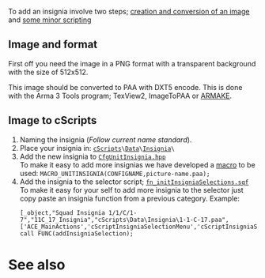 To add an insignia involve two steps; [creation and conversion of an image](#Image-and-format) and [some minor scripting](#Image-to-cScripts)

## Image and format
First off you need the image in a PNG format with a transparent background with the size of 512x512.

This image should be converted to PAA  with DXT5 encode. This is done with the Arma 3 Tools program; TexView2, ImageToPAA or [ARMAKE](https://github.com/KoffeinFlummi/armake). 

## Image to cScripts
1. Naming the insignia (_Follow current name standard_).
1. Place your insignia in:
   [`cScripts`](https://github.com/7Cav/cScripts/tree/master/cScripts)`\`[`Data`](https://github.com/7Cav/cScripts/tree/master/cScripts/Data)`\`[`Insignia`](https://github.com/7Cav/cScripts/tree/master/cScripts/Data/Insignia)`\`
1. Add the new insignia to [`CfgUnitInsignia.hpp`](https://github.com/7Cav/cScripts/blob/master/cScripts/CfgUnitInsignia.hpp)<br>
   To make it easy to add more insignias we have developed a [macro](https://github.com/7Cav/cScripts/blob/master/cScripts/script_macros.hpp#L39-L44) to be used:
   `MACRO_UNITINSIGNIA(CONFIGNAME,picture-name.paa);`
1. Add the insignia to the selector script; [`fn_initInsigniaSelections.sqf`](https://github.com/7Cav/cScripts/blob/master/cScripts/CavFnc/functions/selections/fn_initInsigniaSelections.sqf)
   To make it easy for your self to add more insignia to the selector just copy paste an insignia function from a previous category.
   Example:
   ```
   [_object,"Squad Insignia 1/1/C/1-7","11C_17_Insignia","cScripts\Data\Insignia\1-1-C-17.paa",['ACE_MainActions','cScriptInsigniaSelectionMenu','cScriptInsigniaSelectionCharlie']] call FUNC(addInsigniaSelection);
   ```

# See also
